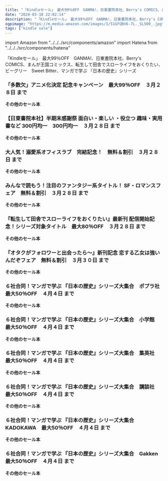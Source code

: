 ```yaml
---
title: "「Kindleセール」　最大99％OFF　GANMA!、日東書院本社、Berry's COMICS、まんが王国コミックス、転生して田舎でスローライフをおくりたい、ビーグリー　Sweet Bitter、マンガで学ぶ 『日本の歴史』シリーズ"
date: "2024-03-18 22:02:14"
description: "「Kindleセール」　最大99％OFF　GANMA!、日東書院本社、Berry's COMICS、まんが王国コミックス、転生して田舎でスローライフをおくりたい、ビーグリー　Sweet Bitter、マンガで学ぶ 『日本の歴史』シリーズ"
ogpimage: "https://m.media-amazon.com/images/I/51GFQBV6-7L._SL500_.jpg"
tags: ["kindle sale"]
---
```

import Amazon from "../../../src/components/amazon"
import Hatena from "../../../src/components/hatena"

「Kindleセール」　最大99％OFF　GANMA!、日東書院本社、Berry's COMICS、まんが王国コミックス、転生して田舎でスローライフをおくりたい、ビーグリー　Sweet Bitter、マンガで学ぶ 『日本の歴史』シリーズ



### 「多数欠」アニメ化決定 記念キャンペーン　最大99％OFF　３月２８日 まで


<Amazon asin="B09CG858Y4" />



<Amazon asin="B09TVHX17C" />



<Amazon asin="B09T8YXCPM" />


**その他のセール本**

<Hatena src="https://kyukyunyorituryo.github.io/kindle_sale/20240328s39257/" title=""/>

### 【日東書院本社】半期末感謝祭 面白い・楽しい ・役立つ 趣味・実用書など 300円均一　300円均一　３月２８日 まで


<Amazon asin="B088BB18WZ" />



<Amazon asin="B01MU0FPJ0" />



<Amazon asin="B0989RQFWM" />


**その他のセール本**

<Hatena src="https://kyukyunyorituryo.github.io/kindle_sale/20240328s39545/" title=""/>

### 大人気！溺愛系オフィスラブ　完結記念！　無料＆割引　３月２８日 まで


<Amazon asin="B0BJCVKMK4" />



<Amazon asin="B0B3XKKCZN" />



<Amazon asin="B09CG3BBHQ" />


**その他のセール本**

<Hatena src="https://kyukyunyorituryo.github.io/kindle_sale/20240328s39526/" title=""/>

### みんなで読もう！注目のファンタジー系タイトル！ SF・ロマンスフェア　無料＆割引　３月２８日 まで


<Amazon asin="B0CPLYY13F" />



<Amazon asin="B0CPLYRDQM" />



<Amazon asin="B0CMWXH7FB" />


**その他のセール本**

<Hatena src="https://kyukyunyorituryo.github.io/kindle_sale/20240328s39605/" title=""/>

### 『転生して田舎でスローライフをおくりたい』最新刊 配信開始記念！シリーズ対象タイトル　最大80％OFF　３月２８日 まで


<Amazon asin="B07VMRJWL4" />



<Amazon asin="B092ZQ3TF7" />


**その他のセール本**

<Hatena src="https://kyukyunyorituryo.github.io/kindle_sale/20240328s39633/" title=""/>

### 『オタクがフォロワーと出会ったら～』新刊記念 恋する乙女は強いんだぞフェア　無料＆割引　３月３０日 まで


<Amazon asin="B0CTZSHLDR" />



<Amazon asin="B091XV1JYZ" />



<Amazon asin="B08NX5FPYY" />


**その他のセール本**

<Hatena src="https://kyukyunyorituryo.github.io/kindle_sale/20240330s39600/" title=""/>

### ６社合同！マンガで学ぶ 『日本の歴史』シリーズ大集合　ポプラ社　最大50％OFF　４月４日 まで


<Amazon asin="B013SLGWO0" />



<Amazon asin="B09RWW6TWW" />



<Amazon asin="B0CQCG4NZT" />


**その他のセール本**

<Hatena src="https://kyukyunyorituryo.github.io/kindle_sale/20240328s39593poplar/" title=""/>

### ６社合同！マンガで学ぶ 『日本の歴史』シリーズ大集合　小学館　最大50％OFF　４月４日 まで


<Amazon asin="B0BNKN38WN" />



<Amazon asin="B08744XYV4" />



<Amazon asin="B01MRUOETX" />


**その他のセール本**

<Hatena src="https://kyukyunyorituryo.github.io/kindle_sale/20240328s39593shougakkan/" title=""/>

### ６社合同！マンガで学ぶ 『日本の歴史』シリーズ大集合　集英社　最大50％OFF　４月４日 まで


<Amazon asin="B01MA3RBMC" />



<Amazon asin="B0CGHZL1SB" />



<Amazon asin="B07JLTY56Z" />


**その他のセール本**

<Hatena src="https://kyukyunyorituryo.github.io/kindle_sale/20240328s39593shueisha/" title=""/>

### ６社合同！マンガで学ぶ 『日本の歴史』シリーズ大集合　講談社　最大50％OFF　４月４日 まで


<Amazon asin="B08BLRWB5W" />



<Amazon asin="B08ZMX1XYT" />



<Amazon asin="B01LZZ0RON" />


**その他のセール本**

<Hatena src="https://kyukyunyorituryo.github.io/kindle_sale/20240328s39593kodansha/" title=""/>

### ６社合同！マンガで学ぶ 『日本の歴史』シリーズ大集合　KADOKAWA　最大50％OFF　４月４日 まで


<Amazon asin="B01KULNKT6" />



<Amazon asin="B079HLXM58" />


**その他のセール本**

<Hatena src="https://kyukyunyorituryo.github.io/kindle_sale/20240328s39593kadokawa/" title=""/>

### ６社合同！マンガで学ぶ 『日本の歴史』シリーズ大集合　Gakken　最大50％OFF　４月４日 まで


<Amazon asin="B014UTPIZ8" />



<Amazon asin="B009DYLGBQ" />


**その他のセール本**

<Hatena src="https://kyukyunyorituryo.github.io/kindle_sale/20240328s39593Gakken/" title=""/>